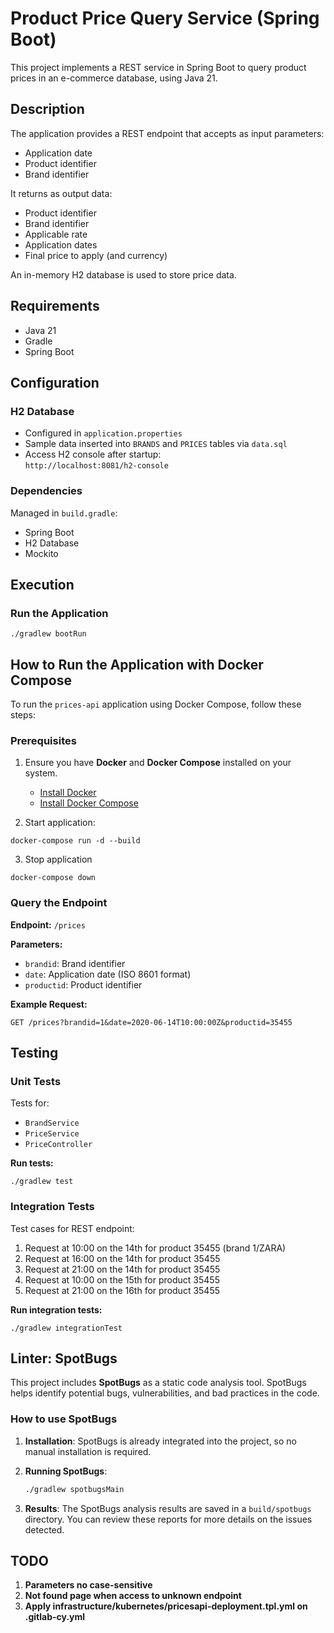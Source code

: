 # Product Price Query Service (Spring Boot)

This project implements a REST service in Spring Boot to query product prices in an e-commerce database, using Java 21.

## Description

The application provides a REST endpoint that accepts as input parameters:
- Application date
- Product identifier
- Brand identifier

It returns as output data:
- Product identifier
- Brand identifier
- Applicable rate
- Application dates
- Final price to apply (and currency)

An in-memory H2 database is used to store price data.

## Requirements

- Java 21
- Gradle
- Spring Boot

## Configuration

### H2 Database
- Configured in `application.properties`
- Sample data inserted into `BRANDS` and `PRICES` tables via `data.sql`
- Access H2 console after startup:  
  `http://localhost:8081/h2-console`

### Dependencies
Managed in `build.gradle`:
- Spring Boot
- H2 Database
- Mockito

## Execution

### Run the Application
```
./gradlew bootRun
```

## How to Run the Application with Docker Compose

To run the `prices-api` application using Docker Compose, follow these steps:

### Prerequisites
1. Ensure you have **Docker** and **Docker Compose** installed on your system.
    - [Install Docker](https://docs.docker.com/get-docker/)
    - [Install Docker Compose](https://docs.docker.com/compose/install/)


2. Start application:
````
docker-compose run -d --build
````

3. Stop application
````
docker-compose down
````

### Query the Endpoint
**Endpoint:** `/prices`

**Parameters:**
- `brandid`: Brand identifier
- `date`: Application date (ISO 8601 format)
- `productid`: Product identifier

**Example Request:**
````
GET /prices?brandid=1&date=2020-06-14T10:00:00Z&productid=35455
````

## Testing

### Unit Tests
Tests for:
- `BrandService`
- `PriceService`
- `PriceController`

**Run tests:**
````
./gradlew test
````

### Integration Tests
Test cases for REST endpoint:

1. Request at 10:00 on the 14th for product 35455 (brand 1/ZARA)
2. Request at 16:00 on the 14th for product 35455
3. Request at 21:00 on the 14th for product 35455
4. Request at 10:00 on the 15th for product 35455
5. Request at 21:00 on the 16th for product 35455

**Run integration tests:**
````
./gradlew integrationTest
````

## Linter: SpotBugs

This project includes **SpotBugs** as a static code analysis tool. SpotBugs helps identify potential bugs, vulnerabilities, and bad practices in the code.

### How to use SpotBugs

1. **Installation**: SpotBugs is already integrated into the project, so no manual installation is required.

2. **Running SpotBugs**: 

    ```bash
    ./gradlew spotbugsMain
    ```

3. **Results**: The SpotBugs analysis results are saved in a `build/spotbugs` directory. You can review these reports for more details on the issues detected.

## TODO

1. **Parameters no case-sensitive**
2. **Not found page when access to unknown endpoint**
3. **Apply infrastructure/kubernetes/pricesapi-deployment.tpl.yml on .gitlab-cy.yml**
